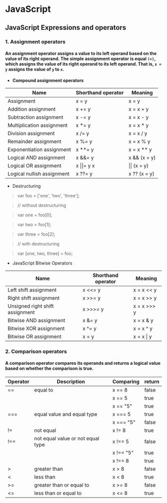 # JavaScript 

## JavaScript Expressions and operators

###  1. Assignment operators
#### An assignment operator assigns a value to its left operand based on the value of its right operand. The simple assignment operator is equal `(=)`, which assigns the value of its right operand to its left operand. That is, `x = y` assigns the value of `y` to `x`.

- **Compound assignment operators**

Name                    |	Shorthand operator   |  Meaning
------------------------|----------------------|-----------
Assignment              |	x = y	               | x = y
Addition assignment	    |x += y                |	x = x + y
Subtraction assignment  |	x -= y               |x = x - y
Multiplication assignment|	x *= y             |	x = x * y
Division assignment	    | x /= y               |x = x / y
Remainder assignment    |	x %= y               |	x = x % y
Exponentiation assignment|	x \**= y         	| x = x \** y
Logical AND assignment|x &&= y	|x && (x = y)
Logical OR assignment|	x \|\|= y	x | \|\| (x = y)
Logical nullish assignment	|x ??= y          |	x ?? (x = y)

- Destructuring
>var foo = ['one', 'two', 'three'];

 >// without destructuring

 >var one   = foo[0];

  >var two   = foo[1];

 >var three = foo[2];

  >// with destructuring

  >var [one, two, three] = foo;


- JavaScript Bitwise Operators

Name                    |	Shorthand operator   |  Meaning
------------------------|----------------------|-----------
Left shift assignment   | x <<= y	           | x = x << y 
Right shift assignment| 	x >>= y              |	x = x >> y
Unsigned right shift assignment|	x >>>= y	|x = x >>> y
Bitwise AND assignment|	x &= y               	|x = x & y
Bitwise XOR assignment|	x ^= y	               | x = x ^ y
Bitwise OR assignment	|x = y	| x = x \| y

### 2. Comparison operators
#### A comparison operator compares its operands and returns a logical value based on whether the comparison is true.


  Operator       | 	Description    |  Comparing| return
-----------------|-----------------|-----------|--------
== |	equal to	| x == 8 |	false	
| | | x == 5	|true	
| | | x == "5"	|true	
===	| equal value and equal type|	x === 5	|true	
| | |x === "5"|	false	
!=	|not equal	|x != 8	|true	
!==	 |not equal value or not equal type|	x !== 5|	false	
|||x !== "5"|	true	
| | | x !== 8 |	true	
\> |	greater than|	x > 8|	false	
\< |	less than|	x < 8	|true	
\>= |	greater than or equal to|	x >= 8	|false	
<= |	less than or equal to|x <= 8|	true
